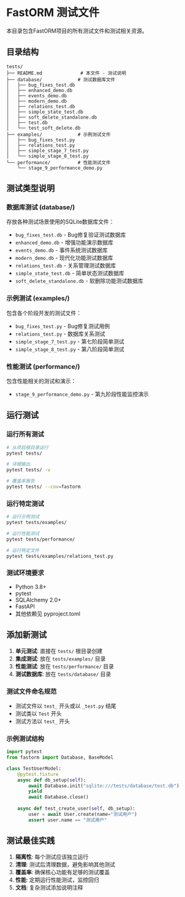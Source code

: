 # FastORM 测试文件

本目录包含FastORM项目的所有测试文件和测试相关资源。

## 目录结构

```
tests/
├── README.md              # 本文件 - 测试说明
├── database/             # 测试数据库文件
│   ├── bug_fixes_test.db
│   ├── enhanced_demo.db
│   ├── events_demo.db
│   ├── modern_demo.db
│   ├── relations_test.db
│   ├── simple_state_test.db
│   ├── soft_delete_standalone.db
│   ├── test.db
│   └── test_soft_delete.db
├── examples/             # 示例测试文件
│   ├── bug_fixes_test.py
│   ├── relations_test.py
│   ├── simple_stage_7_test.py
│   └── simple_stage_8_test.py
└── performance/          # 性能测试文件
    └── stage_9_performance_demo.py
```

## 测试类型说明

### 数据库测试 (database/)
存放各种测试场景使用的SQLite数据库文件：
- `bug_fixes_test.db` - Bug修复验证测试数据库
- `enhanced_demo.db` - 增强功能演示数据库
- `events_demo.db` - 事件系统测试数据库
- `modern_demo.db` - 现代化功能测试数据库
- `relations_test.db` - 关系管理测试数据库
- `simple_state_test.db` - 简单状态测试数据库
- `soft_delete_standalone.db` - 软删除功能测试数据库

### 示例测试 (examples/)
包含各个阶段开发的测试文件：
- `bug_fixes_test.py` - Bug修复测试用例
- `relations_test.py` - 数据库关系测试
- `simple_stage_7_test.py` - 第七阶段简单测试
- `simple_stage_8_test.py` - 第八阶段简单测试

### 性能测试 (performance/)
包含性能相关的测试和演示：
- `stage_9_performance_demo.py` - 第九阶段性能监控演示

## 运行测试

### 运行所有测试
```bash
# 从项目根目录运行
pytest tests/

# 详细输出
pytest tests/ -v

# 覆盖率报告
pytest tests/ --cov=fastorm
```

### 运行特定测试
```bash
# 运行示例测试
pytest tests/examples/

# 运行性能测试
pytest tests/performance/

# 运行特定文件
pytest tests/examples/relations_test.py
```

### 测试环境要求
- Python 3.8+
- pytest
- SQLAlchemy 2.0+
- FastAPI
- 其他依赖见 pyproject.toml

## 添加新测试

1. **单元测试**: 直接在 `tests/` 根目录创建
2. **集成测试**: 放在 `tests/examples/` 目录
3. **性能测试**: 放在 `tests/performance/` 目录
4. **测试数据库**: 放在 `tests/database/` 目录

### 测试文件命名规范
- 测试文件以 `test_` 开头或以 `_test.py` 结尾
- 测试类以 `Test` 开头
- 测试方法以 `test_` 开头

### 示例测试结构
```python
import pytest
from fastorm import Database, BaseModel

class TestUserModel:
    @pytest.fixture
    async def db_setup(self):
        await Database.init("sqlite:///tests/database/test.db")
        yield
        await Database.close()
    
    async def test_create_user(self, db_setup):
        user = await User.create(name="测试用户")
        assert user.name == "测试用户"
```

## 测试最佳实践

1. **隔离性**: 每个测试应该独立运行
2. **清理**: 测试后清理数据，避免影响其他测试
3. **覆盖率**: 确保核心功能有足够的测试覆盖
4. **性能**: 定期运行性能测试，监控回归
5. **文档**: 复杂测试添加说明注释 